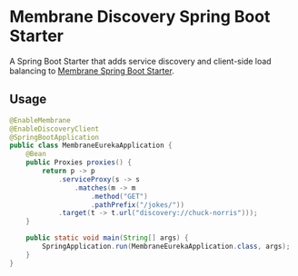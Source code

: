# Membrane Discovery Spring Boot Starter

A Spring Boot Starter that adds service discovery and client-side load balancing to [Membrane Spring Boot Starter](https://github.com/membrane/membrane-spring-boot-starter).

## Usage

```java
@EnableMembrane
@EnableDiscoveryClient
@SpringBootApplication
public class MembraneEurekaApplication {
    @Bean
    public Proxies proxies() {
        return p -> p
            .serviceProxy(s -> s
                .matches(m -> m
                    .method("GET")
                    .pathPrefix("/jokes/"))
            .target(t -> t.url("discovery://chuck-norris")));
    }

    public static void main(String[] args) {
        SpringApplication.run(MembraneEurekaApplication.class, args);
    }
}
```
